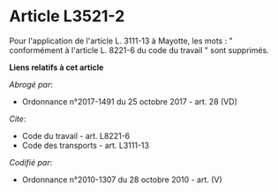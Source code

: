 # Article L3521-2

Pour l'application de l'article L. 3111-13 à Mayotte, les mots : " conformément à l'article L. 8221-6 du code du travail "
sont supprimés.

**Liens relatifs à cet article**

_Abrogé par_:

  - Ordonnance n°2017-1491 du 25 octobre 2017 - art. 28 (VD)

_Cite_:

  - Code du travail - art. L8221-6
  - Code des transports - art. L3111-13

_Codifié par_:

  - Ordonnance n°2010-1307 du 28 octobre 2010 - art. (V)
